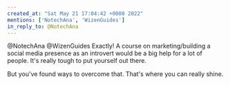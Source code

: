 ```yaml
---
created_at: "Sat May 21 17:04:42 +0000 2022"
mentions: ['NotechAna', 'WizenGuides']
in_reply_to: @NotechAna
---
```


@NotechAna @WizenGuides Exactly! A course on marketing/building a social media presence as an introvert would be a big help for a lot of people. It's really tough to put yourself out there.

But you've found ways to overcome that. That's where you can really shine.